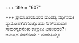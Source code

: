+++
title = "607"

+++
ಪ್ರೇಮಾತಿಶಯವಿರದ ದಾಂಪತ್ಯ ವರ್ಧಿಸದು।  
ವ್ಯಾಮೋಹಕೆಡೆಗೊಟ್ಟೊಡದು ನಿಗಳವಹುದು॥  
ಸಾಮರಸ್ಯವನೆಂತು ಕಾಣ್ಬುದೀ ವಿಷಯದಲಿ?।  
ಆಮಿಷದ ತಂಟೆಯಿದು - ಮಂಕುತಿಮ್ಮ॥  
